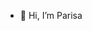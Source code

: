 - 👋 Hi, I’m Parisa
<!---
ParisaSarraf/ParisaSarraf is a ✨ special ✨ repository because its `README.md` (this file) appears on your GitHub profile.
You can click the Preview link to take a look at your changes.
--->
